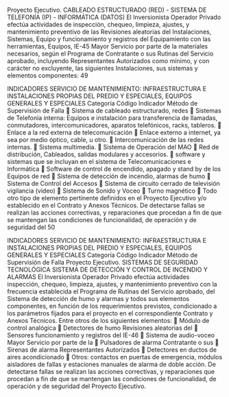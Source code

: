 Proyecto Ejecutivo.
CABLEADO ESTRUCTURADO (RED) - SISTEMA DE TELEFONÍA (IP) - INFORMÁTICA (DATOS)
El Inversionista Operador Privado efectúa
actividades de inspección, chequeo, limpieza,
ajustes, y mantenimiento preventivo de las
Revisiones aleatorias del
Instalaciones, Sistemas, Equipo y
funcionamiento y registros del
Equipamiento con las herramientas, Equipos,
IE-45 Mayor Servicio por parte de la
materiales necesarios, según el Programa de
Contratante o sus
Rutinas del Servicio aprobado, incluyendo
Representantes Autorizados
como mínimo, y con carácter no excluyente,
las siguientes Instalaciones, sus sistemas y
elementos componentes:
49

INDICADORES SERVICIO DE MANTENIMIENTO: INFRAESTRUCTURA E INSTALACIONES
PROPIAS DEL PREDIO Y ESPECIALES, EQUIPOS GENERALES Y ESPECIALES
Categoría
Código Indicador Método de Supervisión
de Falla
 Sistema de cableado estructurado,
redes
 Sistemas de Telefonía interna:
Equipos e instalación para
transferencia de llamadas,
conmutadores, intercomunicadores,
aparatos telefónicos, racks, tableros.
 Enlace a la red externa de
telecomunicación
 Enlace externo a internet, ya sea por
medio óptico, cable, u otro.
 Intercomunicación de las redes
internas.
 Sistema multimedia.
 Sistema de Operación del MAO
 Red de distribución, Cableados,
salidas modulares y accesorios.
 software y sistemas que se incluyan
en el sistema de Telecomunicaciones
e Informática
 Software de control de encendido,
apagado y stand by de los Equipos de
red
 Sistema de detección de incendio,
alarmas de humo
 Sistema de Control del Accesos
 Sistema de circuito cerrado de
televisión vigilancia (video)
 Sistema de Sonido y Voceo
 Turno magnético
 Todo otro tipo de elemento pertinente
definidos en el Proyecto Ejecutivo y/o
establecido en el Contrato y Anexos
Técnicos.
De detectarse fallas se realizan las acciones
correctivas, y reparaciones que procedan a fin
de que se mantengan las condiciones de
funcionalidad, de operación y de seguridad del
50

INDICADORES SERVICIO DE MANTENIMIENTO: INFRAESTRUCTURA E INSTALACIONES
PROPIAS DEL PREDIO Y ESPECIALES, EQUIPOS GENERALES Y ESPECIALES
Categoría
Código Indicador Método de Supervisión
de Falla
Proyecto Ejecutivo.
SISTEMAS DE SEGURIDAD TECNOLÓGICA
SISTEMA DE DETECCIÓN Y CONTROL DE INCENDIO Y ALARMAS
El Inversionista Operador Privado efectúa
actividades inspección, chequeo, limpieza,
ajustes, y mantenimiento preventivo con la
frecuencia establecida el Programa de Rutinas
del Servicio aprobado, del Sistema de
detección de humo y alarmas y todos sus
elementos componentes, en función de los
requerimientos previstos, condicionado a los
parámetros fijados para el proyecto en el
correspondiente Contrato y Anexos Técnicos.
Entre otros de los siguientes elementos:
 Módulo de control analógica
 Detectores de humo Revisiones aleatorias del
 Sensores funcionamiento y registros del
IE-46  Sistema de audio-voceo Mayor Servicio por parte de la
 Pulsadores de alarma Contratante o sus
 Sirenas de alarma Representantes Autorizados
 Detectores en ductos de aires
acondicionado
 Otros: contactos en puertas de
emergencia, módulos aisladores de
fallas y estaciones manuales de
alarma de doble acción.
De detectarse fallas se realizan las acciones
correctivas, y reparaciones que procedan a fin
de que se mantengan las condiciones de
funcionalidad, de operación y de seguridad del
Proyecto Ejecutivo.
